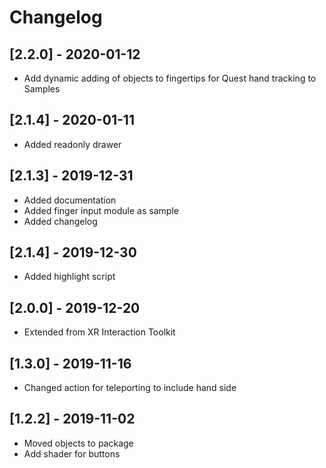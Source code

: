 # Changelog

## [2.2.0] - 2020-01-12
 - Add dynamic adding of objects to fingertips for Quest hand tracking to Samples

## [2.1.4] - 2020-01-11
 - Added readonly drawer

## [2.1.3] - 2019-12-31
 - Added documentation
 - Added finger input module as sample
 - Added changelog

## [2.1.4] - 2019-12-30
 - Added highlight script

## [2.0.0] - 2019-12-20
 - Extended from XR Interaction Toolkit

## [1.3.0] - 2019-11-16
 - Changed action for teleporting to include hand side

## [1.2.2] - 2019-11-02
 - Moved objects to package
 - Add shader for buttons